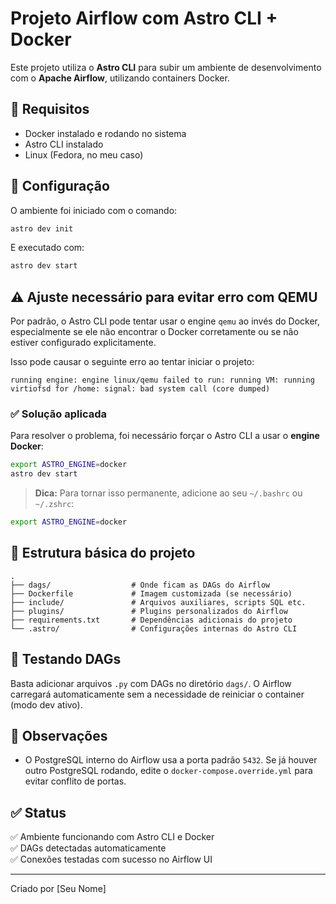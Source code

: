 # Projeto Airflow com Astro CLI + Docker

Este projeto utiliza o **Astro CLI** para subir um ambiente de desenvolvimento com o **Apache Airflow**, utilizando containers Docker.

## 🔧 Requisitos

- Docker instalado e rodando no sistema
- Astro CLI instalado
- Linux (Fedora, no meu caso)

## 🚀 Configuração

O ambiente foi iniciado com o comando:

```bash
astro dev init
```

E executado com:

```bash
astro dev start
```

## ⚠️ Ajuste necessário para evitar erro com QEMU

Por padrão, o Astro CLI pode tentar usar o engine `qemu` ao invés do Docker, especialmente se ele não encontrar o Docker corretamente ou se não estiver configurado explicitamente.

Isso pode causar o seguinte erro ao tentar iniciar o projeto:

```
running engine: engine linux/qemu failed to run: running VM: running virtiofsd for /home: signal: bad system call (core dumped)
```

### ✅ Solução aplicada

Para resolver o problema, foi necessário forçar o Astro CLI a usar o **engine Docker**:

```bash
export ASTRO_ENGINE=docker
astro dev start
```

> **Dica:** Para tornar isso permanente, adicione ao seu `~/.bashrc` ou `~/.zshrc`:

```bash
export ASTRO_ENGINE=docker
```

## 📁 Estrutura básica do projeto

```text
.
├── dags/                  # Onde ficam as DAGs do Airflow
├── Dockerfile             # Imagem customizada (se necessário)
├── include/               # Arquivos auxiliares, scripts SQL etc.
├── plugins/               # Plugins personalizados do Airflow
├── requirements.txt       # Dependências adicionais do projeto
└── .astro/                # Configurações internas do Astro CLI
```

## 🧪 Testando DAGs

Basta adicionar arquivos `.py` com DAGs no diretório `dags/`. O Airflow carregará automaticamente sem a necessidade de reiniciar o container (modo dev ativo).

## 📌 Observações

- O PostgreSQL interno do Airflow usa a porta padrão `5432`. Se já houver outro PostgreSQL rodando, edite o `docker-compose.override.yml` para evitar conflito de portas.

## ✅ Status

✅ Ambiente funcionando com Astro CLI e Docker  
✅ DAGs detectadas automaticamente  
✅ Conexões testadas com sucesso no Airflow UI

---

Criado por [Seu Nome]
